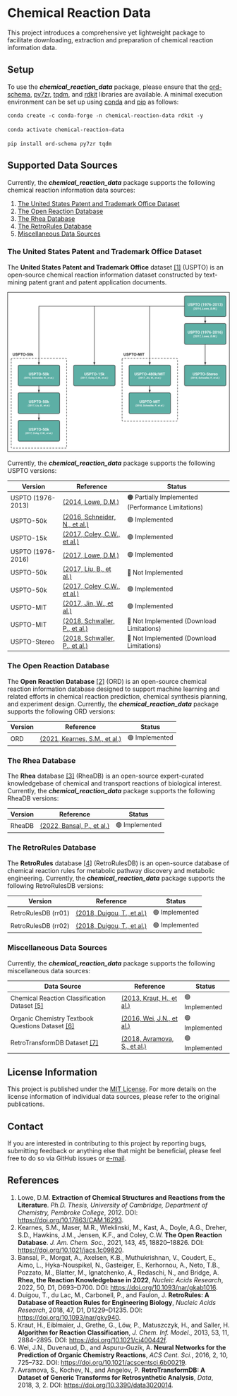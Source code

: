 # Chemical Reaction Data
This project introduces a comprehensive yet lightweight package to facilitate downloading, extraction and preparation
of chemical reaction information data.


## Setup
To use the ***chemical_reaction_data*** package, please ensure that the
[ord-schema](https://github.com/open-reaction-database/ord-schema), [py7zr](https://github.com/miurahr/py7zr),
[tqdm](https://github.com/tqdm/tqdm), and [rdkit](https://github.com/rdkit/rdkit) libraries are available. A minimal
execution environment can be set up using [conda](https://docs.conda.io/en/latest/) and
[pip](https://pip.pypa.io/en/stable/) as follows:

```shell
conda create -c conda-forge -n chemical-reaction-data rdkit -y

conda activate chemical-reaction-data

pip install ord-schema py7zr tqdm
```


## Supported Data Sources
Currently, the ***chemical_reaction_data*** package supports the following chemical reaction information data sources:

1. [The United States Patent and Trademark Office Dataset](#the-united-states-patent-and-trademark-office-dataset)
2. [The Open Reaction Database](#the-open-reaction-database)
3. [The Rhea Database](#the-rhea-database)
4. [The RetroRules Database](#the-retrorules-database)
5. [Miscellaneous Data Sources](#miscellaneous-data-sources)


### The United States Patent and Trademark Office Dataset
The **United States Patent and Trademark Office** dataset [[1]](#References) (USPTO) is an open-source chemical
reaction information dataset constructed by text-mining patent grant and patent application documents.

![uspto_dataset_versions.png](resources/uspto_dataset_versions.png)

Currently, the ***chemical_reaction_data*** package supports the following USPTO versions:

| Version           | Reference                                                                 | Status                                                          |
|-------------------|---------------------------------------------------------------------------|-----------------------------------------------------------------|
| USPTO (1976-2013) | [(2014, Lowe, D.M.)](https://doi.org/10.6084/m9.figshare.12084729.v1)     | :orange_circle: Partially Implemented (Performance Limitations) |
| USPTO-50k         | [(2016, Schneider, N., et al.)](https://doi.org/10.1021/acs.jcim.6b00564) | :green_circle: Implemented                                      |
| USPTO-15k         | [(2017, Coley, C.W., et al.)](https://doi.org/10.1021/acscentsci.7b00064) | :green_circle: Implemented                                      |
| USPTO (1976-2016) | [(2017, Lowe, D.M.)](https://doi.org/10.6084/m9.figshare.5104873.v1)      | :green_circle: Implemented                                      |
| USPTO-50k         | [(2017, Liu, B., et al.)](https://doi.org/10.1021/acscentsci.7b00303)     | :red_circle: Not Implemented                                    |
| USPTO-50k         | [(2017, Coley, C.W., et al.)](https://doi.org/10.1021/acscentsci.7b00355) | :green_circle: Implemented                                      |
| USPTO-MIT         | [(2017, Jin, W., et al.)](https://doi.org/10.48550/arXiv.1709.04555)      | :green_circle: Implemented                                      |
| USPTO-MIT         | [(2018, Schwaller, P., et al.)](https://doi.org/10.1039/C8SC02339E)       | :red_circle: Not Implemented (Download Limitations)             |
| USPTO-Stereo      | [(2018, Schwaller, P., et al.)](https://doi.org/10.1039/C8SC02339E)       | :red_circle: Not Implemented (Download Limitations)             |


### The Open Reaction Database
The **Open Reaction Database** [[2]](#References) (ORD) is an open-source chemical reaction information database
designed to support machine learning and related efforts in chemical reaction prediction, chemical synthesis planning,
and experiment design. Currently, the ***chemical_reaction_data*** package supports the following ORD versions:

| Version | Reference                                                             | Status                     |
|---------|-----------------------------------------------------------------------|----------------------------|
| ORD     | [(2021, Kearnes, S.M., et al.)](https://doi.org/10.1021/jacs.1c09820) | :green_circle: Implemented |


### The Rhea Database
The **Rhea** database [[3]](#References) (RheaDB) is an open-source expert-curated knowledgebase of chemical and
transport reactions of biological interest. Currently, the ***chemical_reaction_data*** package supports the following
RheaDB versions:

| Version | Reference                                                          | Status                     |
|---------|--------------------------------------------------------------------|----------------------------|
| RheaDB  | [(2022, Bansal, P., et al.)](https://doi.org/10.1093/nar/gkab1016) | :green_circle: Implemented |


### The RetroRules Database
The **RetroRules** database [[4]](#References) (RetroRulesDB) is an open-source database of chemical reaction rules
for metabolic pathway discovery and metabolic engineering. Currently, the ***chemical_reaction_data*** package supports
the following RetroRulesDB versions:

| Version             | Reference                                                        | Status                     |
|---------------------|------------------------------------------------------------------|----------------------------|
| RetroRulesDB (rr01) | [(2018, Duigou, T., et al.)](https://doi.org/10.1093/nar/gky940) | :green_circle: Implemented |
| RetroRulesDB (rr02) | [(2018, Duigou, T., et al.)](https://doi.org/10.1093/nar/gky940) | :green_circle: Implemented |


### Miscellaneous Data Sources
Currently, the ***chemical_reaction_data*** package supports the following miscellaneous data sources:

| Data Source                                                     | Reference                                                               | Status                     |
|-----------------------------------------------------------------|-------------------------------------------------------------------------|----------------------------|
| Chemical Reaction Classification Dataset [[5]](#References)     | [(2013, Kraut, H., et al.)](https://doi.org/10.1021/ci400442f)          | :green_circle: Implemented |
| Organic Chemistry Textbook Questions Dataset [[6]](#References) | [(2016, Wei, J.N., et al.)](https://doi.org/10.1021/acscentsci.6b00219) | :green_circle: Implemented |
| RetroTransformDB Dataset [[7]](#References)                     | [(2018, Avramova, S., et al.)](https://doi.org/10.3390/data3020014)     | :green_circle: Implemented |


## License Information
This project is published under the [MIT License](/LICENSE). For more details on the license information of individual
data sources, please refer to the original publications.


## Contact
If you are interested in contributing to this project by reporting bugs, submitting feedback or anything else that
might be beneficial, please feel free to do so via GitHub issues or [e-mail](mailto:hasic@cb.cs.titech.ac.jp).


## References
1. Lowe, D.M. **Extraction of Chemical Structures and Reactions from the Literature**. *Ph.D. Thesis, University of
   Cambridge, Department of Chemistry, Pembroke College*, 2012. DOI: https://doi.org/10.17863/CAM.16293.
2. Kearnes, S.M., Maser, M.R., Wleklinski, M., Kast, A., Doyle, A.G., Dreher, S.D., Hawkins, J.M., Jensen, K.F., and
   Coley, C.W. **The Open Reaction Database**. *J. Am. Chem. Soc.*, 2021, 143, 45, 18820–18826.
   DOI: https://doi.org/10.1021/jacs.1c09820.
3. Bansal, P., Morgat, A., Axelsen, K.B., Muthukrishnan, V., Coudert, E., Aimo, L., Hyka-Nouspikel, N., Gasteiger, E.,
   Kerhornou, A., Neto, T.B., Pozzato, M., Blatter, M., Ignatchenko, A., Redaschi, N., and Bridge, A. **Rhea, the
   Reaction Knowledgebase in 2022**, *Nucleic Acids Research*, 2022, 50, D1, D693–D700.
   DOI: https://doi.org/10.1093/nar/gkab1016.
4. Duigou, T., du Lac, M., Carbonell, P., and Faulon, J. **RetroRules: A Database of Reaction Rules for Engineering
   Biology**, *Nucleic Acids Research*, 2018, 47, D1, D1229–D1235. DOI: https://doi.org/10.1093/nar/gky940.
5. Kraut, H., Eiblmaier, J., Grethe, G., Löw, P., Matuszczyk, H., and Saller, H. **Algorithm for Reaction
   Classification**, *J. Chem. Inf. Model.*, 2013, 53, 11, 2884–2895. DOI: https://doi.org/10.1021/ci400442f.
6. Wei, J.N., Duvenaud, D., and Aspuru-Guzik, A. **Neural Networks for the Prediction of Organic Chemistry 
   Reactions**, *ACS Cent. Sci.*, 2016, 2, 10, 725–732. DOI: https://doi.org/10.1021/acscentsci.6b00219.
7. Avramova, S., Kochev, N., and Angelov, P. **RetroTransformDB: A Dataset of Generic Transforms for Retrosynthetic 
   Analysis**, *Data*, 2018, 3, 2. DOI: https://doi.org/10.3390/data3020014.
